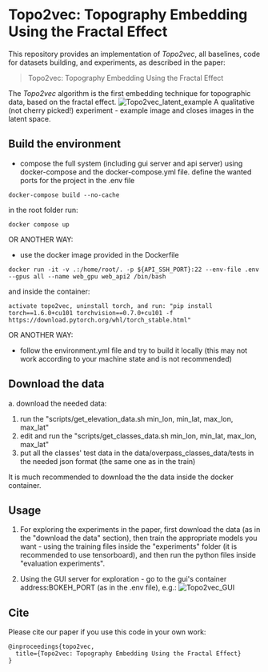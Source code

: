Topo2vec: Topography Embedding Using the Fractal Effect
====
This repository provides an implementation of *Topo2vec*, all baselines, code for datasets building, and experiments, as described in the paper:<br>
> Topo2vec: Topography Embedding Using the Fractal Effect<br>

The *Topo2vec* algorithm is the first embedding technique for topographic data, based on the fractal effect.
![Topo2vec_latent_example](https://i.imgur.com/LVB8Ri8.jpeg)
A qualitative (not cherry picked!) experiment - example image and closes images in the latent space. 

## Build the environment
 - compose the full system (including gui server and api server) using docker-compose and the docker-compose.yml file.
 define the wanted ports for the project in the .env file
  ```angular2
docker-compose build --no-cache
```
 in the root folder run:
  ```angular2
docker compose up
```
 OR ANOTHER WAY:
 - use the docker image provided in the Dockerfile
 ```angular2
docker run -it -v .:/home/root/. -p ${API_SSH_PORT}:22 --env-file .env --gpus all --name web_gpu web_api2 /bin/bash
```
and inside the container:
```
activate topo2vec, uninstall torch, and run: "pip install torch==1.6.0+cu101 torchvision==0.7.0+cu101 -f https://download.pytorch.org/whl/torch_stable.html"
```
 OR ANOTHER WAY:
 - follow the environment.yml file and try to build it locally (this may not work according to your machine state and is not recommended)


## Download the data
a. download the needed data:
1. run the "scripts/get_elevation_data.sh min_lon, min_lat, max_lon, max_lat"
2. edit and run the "scripts/get_classes_data.sh min_lon, min_lat, max_lon, max_lat"
3. put all the classes' test data in the data/overpass_classes_data/tests in the needed json format (the same one as in the train)

It is much recommended to download the the data inside the docker container.

## Usage
1. For exploring the experiments in the paper, first download the data (as in the "download the data" section), 
then train the appropriate models you want - using the training files inside the "experiments" folder (it is recommended to use tensorboard),
and then run the python files inside "evaluation experiments".
 
2. Using the GUI server for exploration - go to the gui's container address:BOKEH_PORT (as in the .env file), e.g.:
![Topo2vec_GUI](https://i.imgur.com/saxMBlD.png)


## Cite
Please cite our paper if you use this code in your own work:

```
@inproceedings{topo2vec,
  title={Topo2vec: Topography Embedding Using the Fractal Effect}
}
```